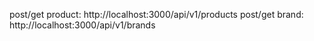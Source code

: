 post/get product: http://localhost:3000/api/v1/products
post/get brand: http://localhost:3000/api/v1/brands
